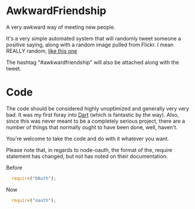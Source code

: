 AwkwardFriendship
=================

A very awkward way of meeting new people.

It's a very simple automated system that will randomly tweet someone a positive saying, along with a random image pulled from Flickr. I mean REALLY random, [like this one](http://farm8.staticflickr.com/7423/11699597016_412b3e55b6.jpg)

The hashtag "#awkwardfriendship" will also be attached along with the tweet.

Code
================
The code should be considered highly unoptimized and generally very very bad. It was my first foray into [Dart](https://www.dartlang.org/) (which is fantastic by the way). Also, since this was never meant to be a completely serious project, there are a number of things that normally ought to have been done, well, haven't.

You're welcome to take the code and do with it whatever you want. 

Please note that, in regards to node-oauth, the format of the, require statement has changed, but not has noted on their documentation. 

Before
```javascript
  require("OAuth");
```

Now
```javascript
  require("oauth");
```
